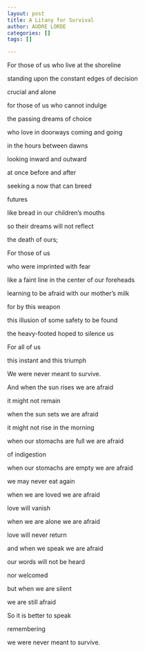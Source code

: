 ```yaml
---
layout: post
title: A Litany for Survival
author: AUDRE LORDE
categories: []
tags: []

---
```

For those of us who live at the shoreline

standing upon the constant edges of decision

crucial and alone

for those of us who cannot indulge

the passing dreams of choice

who love in doorways coming and going

in the hours between dawns

looking inward and outward

at once before and after

seeking a now that can breed

futures

like bread in our children’s mouths

so their dreams will not reflect

the death of ours;

 

For those of us

who were imprinted with fear

like a faint line in the center of our foreheads

learning to be afraid with our mother’s milk

for by this weapon

this illusion of some safety to be found

the heavy-footed hoped to silence us

For all of us

this instant and this triumph

We were never meant to survive.

 

And when the sun rises we are afraid

it might not remain

when the sun sets we are afraid

it might not rise in the morning

when our stomachs are full we are afraid

of indigestion

when our stomachs are empty we are afraid

we may never eat again

when we are loved we are afraid

love will vanish

when we are alone we are afraid

love will never return

and when we speak we are afraid

our words will not be heard

nor welcomed

but when we are silent

we are still afraid

 

So it is better to speak

remembering

we were never meant to survive.